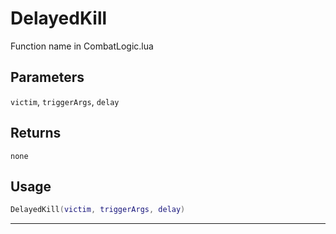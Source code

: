 # DelayedKill
Function name in CombatLogic.lua
## Parameters
`victim`, `triggerArgs`, `delay`
## Returns
`none`
## Usage
```lua
DelayedKill(victim, triggerArgs, delay)
```
---
